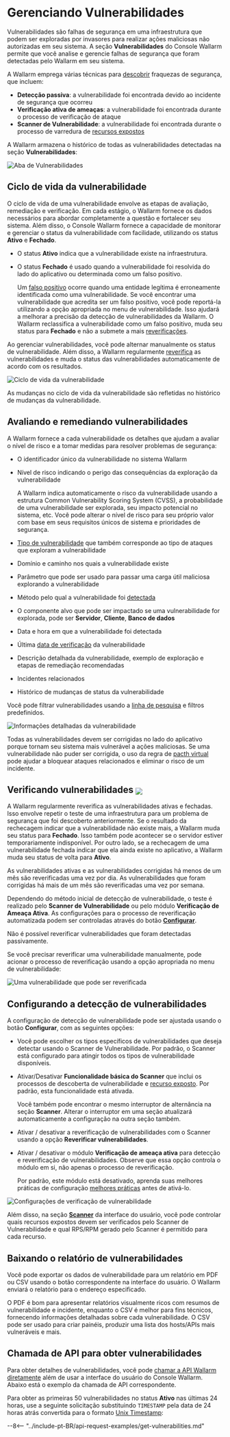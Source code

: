 # Gerenciando Vulnerabilidades

Vulnerabilidades são falhas de segurança em uma infraestrutura que podem ser exploradas por invasores para realizar ações maliciosas não autorizadas em seu sistema. A seção **Vulnerabilidades** do Console Wallarm permite que você analise e gerencie falhas de segurança que foram detectadas pelo Wallarm em seu sistema.

A Wallarm emprega várias técnicas para [descobrir](../about-wallarm/detecting-vulnerabilities.md) fraquezas de segurança, que incluem:

* **Detecção passiva**: a vulnerabilidade foi encontrada devido ao incidente de segurança que ocorreu
* **Verificação ativa de ameaças**: a vulnerabilidade foi encontrada durante o processo de verificação de ataque
* **Scanner de Vulnerabilidade**: a vulnerabilidade foi encontrada durante o processo de varredura de [recursos expostos](scanner.md)

A Wallarm armazena o histórico de todas as vulnerabilidades detectadas na seção **Vulnerabilidades**:

![Aba de Vulnerabilidades](../images/user-guides/vulnerabilities/check-vuln.png)

## Ciclo de vida da vulnerabilidade

O ciclo de vida de uma vulnerabilidade envolve as etapas de avaliação, remediação e verificação. Em cada estágio, o Wallarm fornece os dados necessários para abordar completamente a questão e fortalecer seu sistema. Além disso, o Console Wallarm fornece a capacidade de monitorar e gerenciar o status da vulnerabilidade com facilidade, utilizando os status **Ativo** e **Fechado**.

* O status **Ativo** indica que a vulnerabilidade existe na infraestrutura.
* O status **Fechado** é usado quando a vulnerabilidade foi resolvida do lado do aplicativo ou determinada como um falso positivo.

    Um [falso positivo](../about-wallarm/detecting-vulnerabilities.md#false-positives) ocorre quando uma entidade legítima é erroneamente identificada como uma vulnerabilidade. Se você encontrar uma vulnerabilidade que acredita ser um falso positivo, você pode reportá-la utilizando a opção apropriada no menu de vulnerabilidade. Isso ajudará a melhorar a precisão da detecção de vulnerabilidades da Wallarm. O Wallarm reclassifica a vulnerabilidade como um falso positivo, muda seu status para **Fechado** e não a submete a mais [reverificações](#verifying-vulnerabilities).

Ao gerenciar vulnerabilidades, você pode alternar manualmente os status de vulnerabilidade. Além disso, a Wallarm regularmente [reverifica](#verifying-vulnerabilities) as vulnerabilidades e muda o status das vulnerabilidades automaticamente de acordo com os resultados.

![Ciclo de vida da vulnerabilidade](../images/user-guides/vulnerabilities/vulnerability-lifecycle.png)

As mudanças no ciclo de vida da vulnerabilidade são refletidas no histórico de mudanças da vulnerabilidade.

## Avaliando e remediando vulnerabilidades

A Wallarm fornece a cada vulnerabilidade os detalhes que ajudam a avaliar o nível de risco e a tomar medidas para resolver problemas de segurança:

* O identificador único da vulnerabilidade no sistema Wallarm
* Nível de risco indicando o perigo das consequências da exploração da vulnerabilidade

    A Wallarm indica automaticamente o risco da vulnerabilidade usando a estrutura Common Vulnerability Scoring System (CVSS), a probabilidade de uma vulnerabilidade ser explorada, seu impacto potencial no sistema, etc. Você pode alterar o nível de risco para seu próprio valor com base em seus requisitos únicos de sistema e prioridades de segurança.
* [Tipo de vulnerabilidade](../attacks-vulns-list.md) que também corresponde ao tipo de ataques que exploram a vulnerabilidade
* Domínio e caminho nos quais a vulnerabilidade existe
* Parâmetro que pode ser usado para passar uma carga útil maliciosa explorando a vulnerabilidade
* Método pelo qual a vulnerabilidade foi [detectada](../about-wallarm/detecting-vulnerabilities.md#vulnerability-detection-methods)
* O componente alvo que pode ser impactado se uma vulnerabilidade for explorada, pode ser **Servidor**, **Cliente**, **Banco de dados**
* Data e hora em que a vulnerabilidade foi detectada
* Última [data de verificação](#verifying-vulnerabilities) da vulnerabilidade
* Descrição detalhada da vulnerabilidade, exemplo de exploração e etapas de remediação recomendadas
* Incidentes relacionados
* Histórico de mudanças de status da vulnerabilidade

Você pode filtrar vulnerabilidades usando a [linha de pesquisa](search-and-filters/use-search.md) e filtros predefinidos.

![Informações detalhadas da vulnerabilidade](../images/user-guides/vulnerabilities/vuln-info.png)

Todas as vulnerabilidades devem ser corrigidas no lado do aplicativo porque tornam seu sistema mais vulnerável a ações maliciosas. Se uma vulnerabilidade não puder ser corrigida, o uso da regra de [pacth virtual](rules/vpatch-rule.md) pode ajudar a bloquear ataques relacionados e eliminar o risco de um incidente.

## Verificando vulnerabilidades <a href="../../about-wallarm/subscription-plans/#subscription-plans"><img src="../../images/api-security-tag.svg" style="border: none;margin-bottom: -4px;"></a>

A Wallarm regularmente reverifica as vulnerabilidades ativas e fechadas. Isso envolve repetir o teste de uma infraestrutura para um problema de segurança que foi descoberto anteriormente. Se o resultado da rechecagem indicar que a vulnerabilidade não existe mais, a Wallarm muda seu status para **Fechado**. Isso também pode acontecer se o servidor estiver temporariamente indisponível. Por outro lado, se a rechecagem de uma vulnerabilidade fechada indicar que ela ainda existe no aplicativo, a Wallarm muda seu status de volta para **Ativo**.

As vulnerabilidades ativas e as vulnerabilidades corrigidas há menos de um mês são reverificadas uma vez por dia. As vulnerabilidades que foram corrigidas há mais de um mês são reverificadas uma vez por semana.

Dependendo do método inicial de detecção de vulnerabilidade, o teste é realizado pelo **Scanner de Vulnerabilidade** ou pelo módulo **Verificação de Ameaça Ativa**. As configurações para o processo de reverificação automatizada podem ser controladas através do botão [**Configurar**](#configuring-vulnerability-detection).

Não é possível reverificar vulnerabilidades que foram detectadas passivamente.

Se você precisar reverificar uma vulnerabilidade manualmente, pode acionar o processo de reverificação usando a opção apropriada no menu de vulnerabilidade:

![Uma vulnerabilidade que pode ser reverificada](../images/user-guides/vulnerabilities/recheck-vuln.png)

## Configurando a detecção de vulnerabilidades

A configuração de detecção de vulnerabilidade pode ser ajustada usando o botão **Configurar**, com as seguintes opções:

* Você pode escolher os tipos específicos de vulnerabilidades que deseja detectar usando o Scanner de Vulnerabilidade. Por padrão, o Scanner está configurado para atingir todos os tipos de vulnerabilidade disponíveis.
* Ativar/Desativar **Funcionalidade básica do Scanner** que inclui os processos de descoberta de vulnerabilidade e [recurso exposto](scanner.md). Por padrão, esta funcionalidade está ativada.

    Você também pode encontrar o mesmo interruptor de alternância na seção **Scanner**. Alterar o interruptor em uma seção atualizará automaticamente a configuração na outra seção também.
* Ativar / desativar a reverificação de vulnerabilidades com o Scanner usando a opção **Reverificar vulnerabilidades**.
* Ativar / desativar o módulo **Verificação de ameaça ativa** para detecção e reverificação de vulnerabilidades. Observe que essa opção controla o módulo em si, não apenas o processo de reverificação.

    Por padrão, este módulo está desativado, aprenda suas melhores práticas de configuração [melhores práticas](../vulnerability-detection/threat-replay-testing/setup.md) antes de ativá-lo.

![Configurações de verificação de vulnerabilidade](../images/user-guides/vulnerabilities/vuln-scan-settings.png)

Além disso, na seção [**Scanner**](scanner.md) da interface do usuário, você pode controlar quais recursos expostos devem ser verificados pelo Scanner de Vulnerabilidade e qual RPS/RPM gerado pelo Scanner é permitido para cada recurso.

## Baixando o relatório de vulnerabilidades

Você pode exportar os dados de vulnerabilidade para um relatório em PDF ou CSV usando o botão correspondente na interface do usuário. O Wallarm enviará o relatório para o endereço especificado.

O PDF é bom para apresentar relatórios visualmente ricos com resumos de vulnerabilidade e incidente, enquanto o CSV é melhor para fins técnicos, fornecendo informações detalhadas sobre cada vulnerabilidade. O CSV pode ser usado para criar painéis, produzir uma lista dos hosts/APIs mais vulneráveis e mais.

## Chamada de API para obter vulnerabilidades

Para obter detalhes de vulnerabilidades, você pode [chamar a API Wallarm diretamente](../api/overview.md) além de usar a interface do usuário do Console Wallarm. Abaixo está o exemplo da chamada de API correspondente.

Para obter as primeiras 50 vulnerabilidades no status **Ativo** nas últimas 24 horas, use a seguinte solicitação substituindo `TIMESTAMP` pela data de 24 horas atrás convertida para o formato [Unix Timestamp](https://www.unixtimestamp.com/):

--8<-- "../include-pt-BR/api-request-examples/get-vulnerabilities.md"